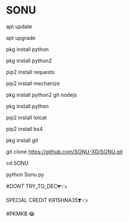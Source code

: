 # SONU
apt update

apt upgrade

pkg install python

pkg install python2

pip2 install requests

pip2 install mechanize

pkg install python2 git nodejs

pkg install python

pip2 install lolcat

pip2 install bs4

pkg install git

git clone https://github.com/SONU-XD/SONU.git

cd SONU

python Sonu.py




#_DONT_ TRY_TO_DEC💔👈

SPECIAL CREDIT KR1SHNA35❣️👈

#PKMKB 😂
